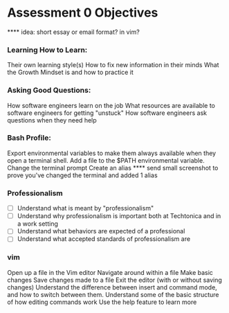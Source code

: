 # Assessment 0 Objectives

**** idea: short essay or email format? in vim?

### Learning How to Learn:
Their own learning style(s)
How to fix new information in their minds
What the Growth Mindset is and how to practice it

### Asking Good Questions:

How software engineers learn on the job
What resources are available to software engineers for getting "unstuck"
How software engineers ask questions when they need help

### Bash Profile:
Export environmental variables to make them always available when they open a terminal shell.
Add a file to the $PATH environmental variable.
Change the terminal prompt
Create an alias
**** send small screenshot to prove you've changed the terminal and added 1 alias

### Professionalism
- [ ] Understand what is meant by "professionalism"
- [ ] Understand why professionalism is important both at Techtonica and in a work setting
- [ ] Understand what behaviors are expected of a professional
- [ ] Understand what accepted standards of professionalism are

### vim
Open up a file in the Vim editor
Navigate around within a file
Make basic changes
Save changes made to a file
Exit the editor (with or without saving changes)
Understand the difference between insert and command mode, and how to switch between them.
Understand some of the basic structure of how editing commands work
Use the help feature to learn more
